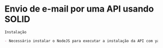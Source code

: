 # Envio de e-mail por uma API usando SOLID

```markdown
Instalação

- Necessário instalar o NodeJS para executar a instalação da API com yarn
